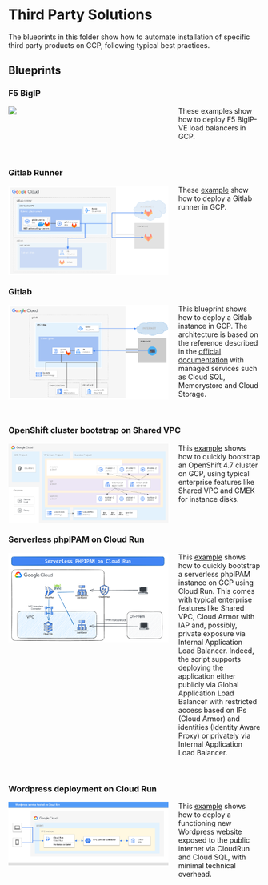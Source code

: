 # Third Party Solutions

The blueprints in this folder show how to automate installation of specific third party products on GCP, following typical best practices.

## Blueprints

### F5 BigIP

<a href="./f5-bigip/" title="F5 BigIP"><img src="./phpipam/diagram.png" align="left" width="320px"></a> <p style="margin-left: 340px">These examples show how to deploy F5 BigIP-VE load balancers in GCP.</p>

<br clear="left">

### Gitlab Runner

<a href="./gitlab-runner/" title="Gitlab Runner"><img src="./gitlab-runner/images/docker-autoscaler.png" align="left" width="320px"></a> <p style="margin-left: 340px">These [example](./gitlab-runner/) show how to deploy a Gitlab runner in GCP.</p>

<br clear="left">

### Gitlab

<a href="./gitlab/" title="Gitlab"><img src="./gitlab/diagram.png" align="left" width="320px"></a> <p style="margin-left: 340px">This blueprint shows how to deploy a Gitlab instance in GCP. The architecture is based on the reference described in the [official documentation](https://docs.gitlab.com/ee/administration/reference_architectures/1k_users.html) with managed services such as Cloud SQL, Memorystore and Cloud Storage.</p>

<br clear="left">

### OpenShift cluster bootstrap on Shared VPC

<a href="./openshift/" title="HubOpenShift bootstrap example"><img src="./openshift/diagram.png" align="left" width="320px"></a> <p style="margin-left: 340px"> This [example](./openshift/) shows how to quickly bootstrap an OpenShift 4.7 cluster on GCP, using typical enterprise features like Shared VPC and CMEK for instance disks. </p>

<br clear="left">

### Serverless phpIPAM on Cloud Run

<a href="./phpipam/" title="phpIPAM bootstrap example"><img src="./phpipam/images/phpipam.png" align="left" width="320px"></a> <p style="margin-left: 340px">This [example](./phpipam/) shows how to quickly bootstrap a serverless phpIPAM instance on GCP using Cloud Run. This comes with typical enterprise features like Shared VPC, Cloud Armor with IAP and, possibly, private exposure via Internal Application Load Balancer. Indeed, the script supports deploying the application either publicly via Global Application Load Balancer with restricted access based on IPs (Cloud Armor) and identities (Identity Aware Proxy) or privately via Internal Application Load Balancer.</p>

<br clear="left">

### Wordpress deployment on Cloud Run

<a href="./wordpress/cloudrun/" title="Wordpress deployment on Cloud Run"><img src="./wordpress/cloudrun/images/architecture.png" align="left" width="320px"></a> <p style="margin-left: 340px"> This [example](./wordpress/cloudrun/) shows how to deploy a functioning new Wordpress website exposed to the public internet via CloudRun and Cloud SQL, with minimal technical overhead. </p>

<br clear="left">
